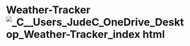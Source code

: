 # Weather-Tracker![_C__Users_JudeC_OneDrive_Desktop_Weather-Tracker_index html](https://user-images.githubusercontent.com/91752290/145508101-d0177c2a-9d7c-467b-a804-ae32fafee3e8.png)
